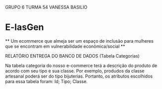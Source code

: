 GRUPO 6 TURMA 54
VANESSA BASILIO


# E-lasGen

 ** Um ecommerce que almeja ser um espaço de inclusão para mulheres que se encontram em vulnerabilidade econômica/social ** 

 RELATÓRIO ENTREGA DO BANCO DE DADOS (Tabela Categorias)

Na tabela categoria do nosso e-commerce terá a descrição do produto de acordo com seu tipo e sua classe. Por exemplo, produdos da classe artesanal poderá ser do tipo bijuterias.
Portanto, os atributos escolhidos para essa tabela foram:
Id;
Tipo; 
Classe.


